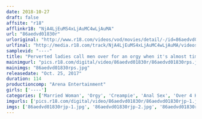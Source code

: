 ```yaml
---
date: 2018-10-27
draft: false
affsite: "r18"
afflinkr18: "NjA4LjEuMS4xLjAuMC4wLjAuMA"
url: "86aedvd01830r"
urloriginal: "http://www.r18.com/videos/vod/movies/detail/-/id=86aedvd01830r"
urlfinal: "http://media.r18.com/track/NjA4LjEuMS4xLjAuMC4wLjAuMA/videos/vod/movies/detail/-/id=86aedvd01830r"
samplevid: "----"
title: "Perverted ladies call men over for an orgy when it's almost time to menstruate"
mainimgurl: "pics.r18.com/digital/video/86aedvd01830r/86aedvd01830rps.jpg"
mainimgs: "86aedvd01830rps.jpg"
releasedate: "Oct. 25, 2017"
duration: 114
productioncomp: "Arena Entertainment"
girls: ['----']
categories: ['Married Woman', 'Orgy', 'Creampie', 'Anal Sex', 'Over 4 Hours', 'Hi-Def']
imgurls: ['pics.r18.com/digital/video/86aedvd01830r/86aedvd01830rjp-1.jpg', 'pics.r18.com/digital/video/86aedvd01830r/86aedvd01830rjp-2.jpg', 'pics.r18.com/digital/video/86aedvd01830r/86aedvd01830rjp-3.jpg', 'pics.r18.com/digital/video/86aedvd01830r/86aedvd01830rjp-4.jpg', 'pics.r18.com/digital/video/86aedvd01830r/86aedvd01830rjp-5.jpg', 'pics.r18.com/digital/video/86aedvd01830r/86aedvd01830rjp-6.jpg', 'pics.r18.com/digital/video/86aedvd01830r/86aedvd01830rjp-7.jpg', 'pics.r18.com/digital/video/86aedvd01830r/86aedvd01830rjp-8.jpg', 'pics.r18.com/digital/video/86aedvd01830r/86aedvd01830rjp-9.jpg', 'pics.r18.com/digital/video/86aedvd01830r/86aedvd01830rjp-10.jpg', 'pics.r18.com/digital/video/86aedvd01830r/86aedvd01830rjp-11.jpg', 'pics.r18.com/digital/video/86aedvd01830r/86aedvd01830rjp-12.jpg', 'pics.r18.com/digital/video/86aedvd01830r/86aedvd01830rjp-13.jpg', 'pics.r18.com/digital/video/86aedvd01830r/86aedvd01830rjp-14.jpg', 'pics.r18.com/digital/video/86aedvd01830r/86aedvd01830rjp-15.jpg', 'pics.r18.com/digital/video/86aedvd01830r/86aedvd01830rjp-16.jpg', 'pics.r18.com/digital/video/86aedvd01830r/86aedvd01830rjp-17.jpg', 'pics.r18.com/digital/video/86aedvd01830r/86aedvd01830rjp-18.jpg', 'pics.r18.com/digital/video/86aedvd01830r/86aedvd01830rjp-19.jpg', 'pics.r18.com/digital/video/86aedvd01830r/86aedvd01830rjp-20.jpg']
imgs: ['86aedvd01830rjp-1.jpg', '86aedvd01830rjp-2.jpg', '86aedvd01830rjp-3.jpg', '86aedvd01830rjp-4.jpg', '86aedvd01830rjp-5.jpg', '86aedvd01830rjp-6.jpg', '86aedvd01830rjp-7.jpg', '86aedvd01830rjp-8.jpg', '86aedvd01830rjp-9.jpg', '86aedvd01830rjp-10.jpg', '86aedvd01830rjp-11.jpg', '86aedvd01830rjp-12.jpg', '86aedvd01830rjp-13.jpg', '86aedvd01830rjp-14.jpg', '86aedvd01830rjp-15.jpg', '86aedvd01830rjp-16.jpg', '86aedvd01830rjp-17.jpg', '86aedvd01830rjp-18.jpg', '86aedvd01830rjp-19.jpg', '86aedvd01830rjp-20.jpg']
---
```


